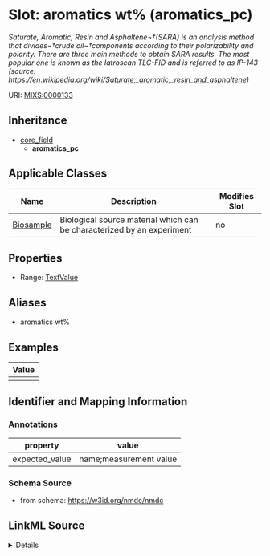 # Slot: aromatics wt% (aromatics_pc)


_Saturate, Aromatic, Resin and Asphaltene¬†(SARA) is an analysis method that divides¬†crude oil¬†components according to their polarizability and polarity. There are three main methods to obtain SARA results. The most popular one is known as the Iatroscan TLC-FID and is referred to as IP-143 (source: https://en.wikipedia.org/wiki/Saturate,_aromatic,_resin_and_asphaltene)_



URI: [MIXS:0000133](https://w3id.org/mixs/0000133)




## Inheritance

* [core_field](core_field.md)
    * **aromatics_pc**





## Applicable Classes

| Name | Description | Modifies Slot |
| --- | --- | --- |
[Biosample](Biosample.md) | Biological source material which can be characterized by an experiment |  no  |







## Properties

* Range: [TextValue](TextValue.md)



## Aliases


* aromatics wt%




## Examples

| Value |
| --- |
|  |

## Identifier and Mapping Information





### Annotations

| property | value |
| --- | --- |
| expected_value | name;measurement value || preferred_unit | percent || occurrence | 1 |



### Schema Source


* from schema: https://w3id.org/nmdc/nmdc




## LinkML Source

<details>
```yaml
name: aromatics_pc
annotations:
  expected_value:
    tag: expected_value
    value: name;measurement value
  preferred_unit:
    tag: preferred_unit
    value: percent
  occurrence:
    tag: occurrence
    value: '1'
description: 'Saturate, Aromatic, Resin and Asphaltene¬†(SARA) is an analysis method
  that divides¬†crude oil¬†components according to their polarizability and polarity.
  There are three main methods to obtain SARA results. The most popular one is known
  as the Iatroscan TLC-FID and is referred to as IP-143 (source: https://en.wikipedia.org/wiki/Saturate,_aromatic,_resin_and_asphaltene)'
title: aromatics wt%
examples:
- value: ''
from_schema: https://w3id.org/nmdc/nmdc
aliases:
- aromatics wt%
rank: 1000
is_a: core field
string_serialization: '{text};{float} {unit}'
slot_uri: MIXS:0000133
multivalued: false
alias: aromatics_pc
domain_of:
- Biosample
range: TextValue

```
</details>